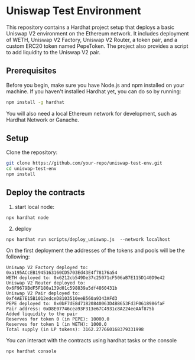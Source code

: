 # Uniswap Test Environment

This repository contains a Hardhat project setup that deploys a basic Uniswap V2 environment on the Ethereum network. It includes deployment of WETH, Uniswap V2 Factory, Uniswap V2 Router, a token pair, and a custom ERC20 token named PepeToken. The project also provides a script to add liquidity to the Uniswap V2 pair.

## Prerequisites

Before you begin, make sure you have Node.js and npm installed on your machine. If you haven't installed Hardhat yet, you can do so by running:

```bash
npm install -g hardhat
```

You will also need a local Ethereum network for development, such as Hardhat Network or Ganache.

## Setup
Clone the repository:
```bash
git clone https://github.com/your-repo/uniswap-test-env.git
cd uniswap-test-env
npm install
```

## Deploy the contracts
1. start local node:
```
npx hardhat node
```
2. deploy
```
npx hardhat run scripts/deploy_uniswap.js  --network localhost
```
On the first deployment the addresses of the tokens and pools will be the following:
```
Uniswap V2 Factory deployed to: 0xa195ACcEB1945163160CD5703Ed43E4f78176a54
WETH deployed to: 0x6212cb549De37c25071cF506aB7E115D140D9e42
Uniswap V2 Router deployed to: 0x6F9679BdF5F180a139d01c598839a5df4860431b
Uniswap V2 Pair deployed to: 0xf4AE7E15B1012edceD8103510eeB560a9343AFd3
PEPE deployed to: 0x0bF7dE8d71820840063D4B8653Fd3F0618986faF
Pair address: 0xD8E07746cea93F313e67C4931c8A224eeAAf875b
Added liquidity to the pair
Reserves for token 0 (in PEPE): 10000.0
Reserves for token 1 (in WETH): 1000.0
Total supply (in LP tokens): 3162.277660168379331998
```


You can interact with the contracts using hardhat tasks or the console
```
npx hardhat console
```
